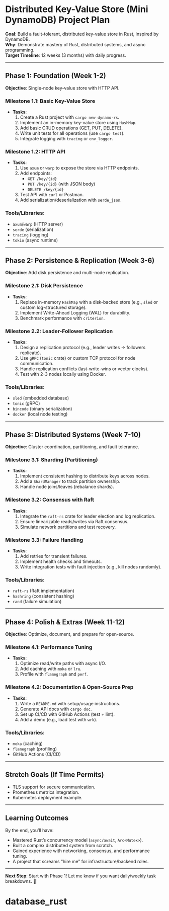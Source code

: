 # Distributed Key-Value Store (Mini DynamoDB) Project Plan

**Goal**: Build a fault-tolerant, distributed key-value store in Rust, inspired by DynamoDB.  
**Why**: Demonstrate mastery of Rust, distributed systems, and async programming.  
**Target Timeline**: 12 weeks (3 months) with daily progress.

---

## Phase 1: Foundation (Week 1-2)

**Objective**: Single-node key-value store with HTTP API.

### Milestone 1.1: Basic Key-Value Store

- **Tasks**:
  1. Create a Rust project with `cargo new dynamo-rs`.
  2. Implement an in-memory key-value store using `HashMap`.
  3. Add basic CRUD operations (GET, PUT, DELETE).
  4. Write unit tests for all operations (use `cargo test`).
  5. Integrate logging with `tracing` or `env_logger`.

### Milestone 1.2: HTTP API

- **Tasks**:
  1. Use `axum` or `warp` to expose the store via HTTP endpoints.
  2. Add endpoints:
     - `GET /key/{id}`
     - `PUT /key/{id}` (with JSON body)
     - `DELETE /key/{id}`
  3. Test API with `curl` or Postman.
  4. Add serialization/deserialization with `serde_json`.

### Tools/Libraries:

- `axum`/`warp` (HTTP server)
- `serde` (serialization)
- `tracing` (logging)
- `tokio` (async runtime)

---

## Phase 2: Persistence & Replication (Week 3-6)

**Objective**: Add disk persistence and multi-node replication.

### Milestone 2.1: Disk Persistence

- **Tasks**:
  1. Replace in-memory `HashMap` with a disk-backed store (e.g., `sled` or custom log-structured storage).
  2. Implement Write-Ahead Logging (WAL) for durability.
  3. Benchmark performance with `criterion`.

### Milestone 2.2: Leader-Follower Replication

- **Tasks**:
  1. Design a replication protocol (e.g., leader writes → followers replicate).
  2. Use `gRPC` (`tonic` crate) or custom TCP protocol for node communication.
  3. Handle replication conflicts (last-write-wins or vector clocks).
  4. Test with 2-3 nodes locally using Docker.

### Tools/Libraries:

- `sled` (embedded database)
- `tonic` (gRPC)
- `bincode` (binary serialization)
- `docker` (local node testing)

---

## Phase 3: Distributed Systems (Week 7-10)

**Objective**: Cluster coordination, partitioning, and fault tolerance.

### Milestone 3.1: Sharding (Partitioning)

- **Tasks**:
  1. Implement consistent hashing to distribute keys across nodes.
  2. Add a `ShardManager` to track partition ownership.
  3. Handle node joins/leaves (rebalance shards).

### Milestone 3.2: Consensus with Raft

- **Tasks**:
  1. Integrate the `raft-rs` crate for leader election and log replication.
  2. Ensure linearizable reads/writes via Raft consensus.
  3. Simulate network partitions and test recovery.

### Milestone 3.3: Failure Handling

- **Tasks**:
  1. Add retries for transient failures.
  2. Implement health checks and timeouts.
  3. Write integration tests with fault injection (e.g., kill nodes randomly).

### Tools/Libraries:

- `raft-rs` (Raft implementation)
- `hashring` (consistent hashing)
- `rand` (failure simulation)

---

## Phase 4: Polish & Extras (Week 11-12)

**Objective**: Optimize, document, and prepare for open-source.

### Milestone 4.1: Performance Tuning

- **Tasks**:
  1. Optimize read/write paths with async I/O.
  2. Add caching with `moka` or `lru`.
  3. Profile with `flamegraph` and `perf`.

### Milestone 4.2: Documentation & Open-Source Prep

- **Tasks**:
  1. Write a `README.md` with setup/usage instructions.
  2. Generate API docs with `cargo doc`.
  3. Set up CI/CD with GitHub Actions (test + lint).
  4. Add a demo (e.g., load test with `wrk`).

### Tools/Libraries:

- `moka` (caching)
- `flamegraph` (profiling)
- GitHub Actions (CI/CD)

---

## Stretch Goals (If Time Permits)

- TLS support for secure communication.
- Prometheus metrics integration.
- Kubernetes deployment example.

---

## Learning Outcomes

By the end, you’ll have:

- Mastered Rust’s concurrency model (`async/await`, `Arc<Mutex>`).
- Built a complex distributed system from scratch.
- Gained experience with networking, consensus, and performance tuning.
- A project that screams “hire me” for infrastructure/backend roles.

---

**Next Step**: Start with Phase 1! Let me know if you want daily/weekly task breakdowns. 🚀
# database_rust

